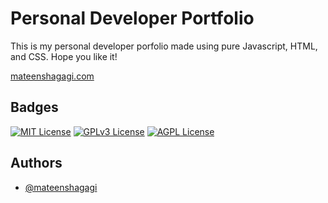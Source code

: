 
# Personal Developer Portfolio

This is my personal developer porfolio made using pure Javascript, HTML, and CSS.
Hope you like it!

[mateenshagagi.com](https://www.mateenshagagi.com)
## Badges


[![MIT License](https://img.shields.io/badge/License-MIT-green.svg)](https://choosealicense.com/licenses/mit/)
[![GPLv3 License](https://img.shields.io/badge/License-GPL%20v3-yellow.svg)](https://opensource.org/licenses/)
[![AGPL License](https://img.shields.io/badge/license-AGPL-blue.svg)](http://www.gnu.org/licenses/agpl-3.0)


## Authors

- [@mateenshagagi](https://www.github.com/mateenshagagi)

